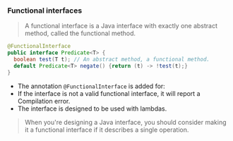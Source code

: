 ### Functional interfaces
> A functional interface is a Java interface with exactly one abstract method, called the functional method.   
```java
@FunctionalInterface
public interface Predicate<T> {
  boolean test(T t); // An abstract method, a functional method.
  default Predicate<T> negate() {return (t) -> !test(t);}
}
```
- The annotation `@FunctionalInterface` is added for:
- If the interface is not a valid functional interface, it will report a Compilation error.
- The interface is designed to be used with lambdas.
> When you're designing a Java interface, you should consider making it a functional interface if it describes a single operation.   
